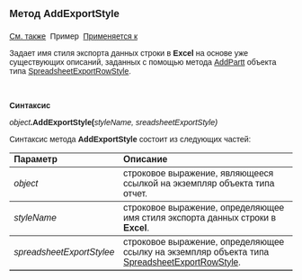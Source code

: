 ﻿<html>
<head>
<title>Отчет\AddExportStyle</title>
    <style type="text/css">
        .style1 {
            font-family: Arial;
        }
    </style>
</head>

<body>

<p><strong><font size="4" face="Arial">Метод AddExportStyle<br>
<br>
</font></strong><font face="Arial"><a href="../AsRepViewer.html">См. 
также</a>&nbsp;
Пример&nbsp; <a
href="../AsRepViewer.html">Применяется к</a></font></p>

<p><span class="style1">Задает </span><font face="Arial">имя стиля экспорта данных строки 
    в
    <strong>Excel</strong> на основе уже существующих описаний, заданных с помощью метода <a href="../SpreadsheetExportRowStyle/AddPart.html">AddPartt</a> 
    объекта типа <a href="../SpreadsheetExportRowStyle.html">SpreadsheetExportRowStyle</a>.</font></p>

<p>&nbsp;</p>

<p class="label"><font face="Arial"><b>Синтаксис</b></font></p>

<p><font face="Arial"><em>object</em><strong>.AddExportStyle(</strong><em>styleName, 
    sreadsheetExportStyle)</em></font></p>

<p><font face="Arial">Синтаксис метода <strong>AddExportStyle</strong>
состоит из следующих частей:</font></p>

<table border="1" cellPadding="5" cols="2" frame="below" rules="rows">
<TBODY>
  <tr vAlign="top">
    <td class="label" width="29%"><font face="Arial"><b>Параметр</b></font></td>
    <td class="label" width="71%"><font face="Arial"><strong>Описание</strong></font></td>
  </tr>
  <tr>
    <td width="29%"><font face="Arial"><em>object</em></font></td>
    <td width="71%"><font face="Arial">строковое выражение, являющееся 
	ссылкой на экземпляр объекта типа отчет.</font></td>
  </tr>
  <tr>
    <td width="29%"><font face="Arial"sStyleName</font><em><font face="Arial">styleName</font></em></td>
    <td width="71%"><font face="Arial">строковое выражение, 
	определяющее имя стиля экспорта данных строки в
    <strong>Excel</strong>.</font></td>
  </tr>
    <tr>
    <td width="29%"><em><font face="Arial">spreadsheetExportStylee</font></em></td>
    <td width="71%"><font face="Arial">строковое выражение, 
	определяющее ссылку на экземпляр объекта типа <a href="../SpreadsheetExportRowStyle.html">SpreadsheetExportRowStyle</a>.</font></td>
    </tr>
</TBODY>
</table>

<p class="label">&nbsp;</p>
</body>
</html>
